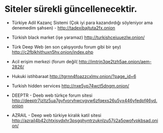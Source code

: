 
# Siteler sürekli güncellenecektir. 
* Türkiye Adil Kazanç Sistemi (Çok iyi para kazandırdığı söyleniyor ama denemedim şahsen) - http://tadexibajtuta2fx.onion

* Türkish black market (işe yaramaz) http://turkishceiuuezlw.onion/
* Türk Deep Web (en son çalışıyordu forum gibi bir şey) http://c2fblkhithuxn5hv.onion/index.php
* Acil erişim merkezi (forum değil( http://imtrjn3qe2tzh5ae.onion/aem-2826/
* Hukuki istihbaraat http://tgrnn4foazzcxlmv.onion/?page_id=6
* Turkish hidden services http://nxe5yp74wct5dngm.onion/
* DEEPTR - Deeb web türkçe forum sitesi http://deeptr7jzltz5ua7gyfvorvhwcvgvw6zfqexs26u5yx446yfedpf46yd.onion
* AZRAIL - Deep web türkiye kiralık katil sitesi http://azrail4b42chtxjsydxhr3psgqhyntrzuknlzu57ji2a5owofvpkbsad.onion/

